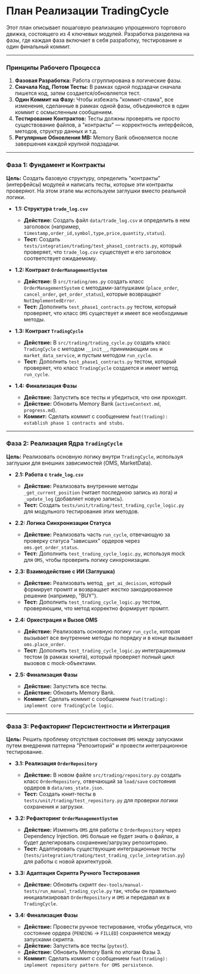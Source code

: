 # План Реализации TradingCycle

Этот план описывает пошаговую реализацию упрощенного торгового движка, состоящего из 4 ключевых модулей. Разработка разделена на фазы, где каждая фаза включает в себя разработку, тестирование и один финальный коммит.

---

### **Принципы Рабочего Процесса**

1.  **Фазовая Разработка:** Работа сгруппирована в логические фазы.
2.  **Сначала Код, Потом Тесты:** В рамках одной подзадачи сначала пишется код, затем создается/обновляется тест.
3.  **Один Коммит на Фазу:** Чтобы избежать "коммит-спама", все изменения, сделанные в рамках одной фазы, объединяются в один коммит с осмысленным сообщением.
4.  **Тестирование Контрактов:** Тесты должны проверять не просто существование файлов, а "контракты" — корректность интерфейсов, методов, структур данных и т.д.
5.  **Регулярные Обновления MB:** Memory Bank обновляется после завершения каждой крупной подзадачи.

---

### **Фаза 1: Фундамент и Контракты**

**Цель:** Создать базовую структуру, определить "контракты" (интерфейсы) модулей и написать тесты, которые эти контракты проверяют. На этом этапе мы используем заглушки вместо реальной логики.

*   **1.1: Структура `trade_log.csv`**
    *   **Действие:** Создать файл `data/trade_log.csv` и определить в нем заголовок (например, `timestamp,order_id,symbol,type,price,quantity,status`).
    *   **Тест:** Создать `tests/integration/trading/test_phase1_contracts.py`, который проверяет, что `trade_log.csv` существует и его заголовок соответствует ожидаемому.

*   **1.2: Контракт `OrderManagementSystem`**
    *   **Действие:** В `src/trading/oms.py` создать класс `OrderManagementSystem` с методами-заглушками (`place_order`, `cancel_order`, `get_order_status`), которые возвращают `NotImplementedError`.
    *   **Тест:** Дополнить `test_phase1_contracts.py` тестом, который проверяет, что класс `OMS` существует и имеет все необходимые методы.

*   **1.3: Контракт `TradingCycle`**
    *   **Действие:** В `src/trading/trading_cycle.py` создать класс `TradingCycle` с методом `__init__`, принимающим `oms` и `market_data_service`, и пустым методом `run_cycle`.
    *   **Тест:** Дополнить `test_phase1_contracts.py` тестом, который проверяет, что класс `TradingCycle` создается и имеет метод `run_cycle`.

*   **1.4: Финализация Фазы**
    *   **Действие:** Запустить все тесты и убедиться, что они проходят.
    *   **Действие:** Обновить Memory Bank (`activeContext.md`, `progress.md`).
    *   **Коммит:** Сделать коммит с сообщением `feat(trading): establish phase 1 contracts and stubs`.

---

### **Фаза 2: Реализация Ядра `TradingCycle`**

**Цель:** Реализовать основную логику внутри `TradingCycle`, используя заглушки для внешних зависимостей (OMS, MarketData).

*   **2.1: Работа с `trade_log.csv`**
    *   **Действие:** Реализовать внутренние методы `_get_current_position` (читает последнюю запись из лога) и `_update_log` (добавляет новую запись).
    *   **Тест:** Создать `tests/unit/trading/test_trading_cycle_logic.py` для модульного тестирования этих методов.

*   **2.2: Логика Синхронизации Статуса**
    *   **Действие:** Реализовать часть `run_cycle`, отвечающую за проверку статуса "зависших" ордеров через `oms.get_order_status`.
    *   **Тест:** Дополнить `test_trading_cycle_logic.py`, используя mock для `OMS`, чтобы проверить логику синхронизации.

*   **2.3: Взаимодействие с ИИ (Заглушка)**
    *   **Действие:** Реализовать метод `_get_ai_decision`, который формирует промпт и возвращает жестко закодированное решение (например, "BUY").
    *   **Тест:** Дополнить `test_trading_cycle_logic.py` тестом, проверяющим, что метод корректно формирует промпт.

*   **2.4: Оркестрация и Вызов OMS**
    *   **Действие:** Реализовать основную логику `run_cycle`, которая вызывает все внутренние методы по порядку и в конце вызывает `oms.place_order`.
    *   **Тест:** Дополнить `test_trading_cycle_logic.py` интеграционным тестом (в рамках юнита), который проверяет полный цикл вызовов с mock-объектами.

*   **2.5: Финализация Фазы**
    *   **Действие:** Запустить все тесты.
    *   **Действие:** Обновить Memory Bank.
    *   **Коммит:** Сделать коммит с сообщением `feat(trading): implement core TradingCycle logic`.

---

### **Фаза 3: Рефакторинг Персистентности и Интеграция**

**Цель:** Решить проблему отсутствия состояния `OMS` между запусками путем внедрения паттерна "Репозиторий" и провести интеграционное тестирование.

*   **3.1: Реализация `OrderRepository`**
    *   **Действие:** В новом файле `src/trading/repository.py` создать класс `OrderRepository`, отвечающий за `load/save` состояния ордеров в `data/oms_state.json`.
    *   **Тест:** Создать юнит-тесты в `tests/unit/trading/test_repository.py` для проверки логики сохранения и загрузки.

*   **3.2: Рефакторинг `OrderManagementSystem`**
    *   **Действие:** Изменить `OMS` для работы с `OrderRepository` через Dependency Injection. `OMS` больше не будет знать о файлах, а будет делегировать сохранение/загрузку репозиторию.
    *   **Тест:** Адаптировать существующие интеграционные тесты (`tests/integration/trading/test_trading_cycle_integration.py`) для работы с новой архитектурой.

*   **3.3: Адаптация Скрипта Ручного Тестирования**
    *   **Действие:** Обновить скрипт `dev-tools/manual-tests/run_manual_trading_cycle.py` так, чтобы он правильно инициализировал `OrderRepository` и `OMS` и передавал их в `TradingCycle`.

*   **3.4: Финализация Фазы**
    *   **Действие:** Провести ручное тестирование, чтобы убедиться, что состояние ордера (`PENDING` -> `FILLED`) сохраняется между запусками скрипта.
    *   **Действие:** Запустить все тесты (`pytest`).
    *   **Действие:** Обновить Memory Bank по итогам Фазы 3.
    *   **Коммит:** Сделать коммит с сообщением `feat(trading): implement repository pattern for OMS persistence`.